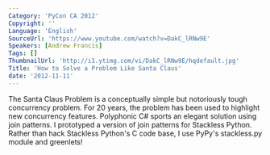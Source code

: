 ```yaml
---
Category: 'PyCon CA 2012'
Copyright: ''
Language: 'English'
SourceUrl: 'https://www.youtube.com/watch?v=DakC_lRNw9E'
Speakers: [Andrew Francis]
Tags: []
ThumbnailUrl: 'http://i1.ytimg.com/vi/DakC_lRNw9E/hqdefault.jpg'
Title: 'How to Solve a Problem Like Santa Claus'
date: '2012-11-11'
---
```

The Santa Claus Problem is a conceptually simple but notoriously tough
concurrency problem. For 20 years, the problem has been used to highlight new
concurrency features. Polyphonic C# sports an elegant solution using join
patterns. I prototyped a version of join patterns for Stackless Python. Rather
than hack Stackless Python's C code base, I use PyPy's stackless.py module and
greenlets!
